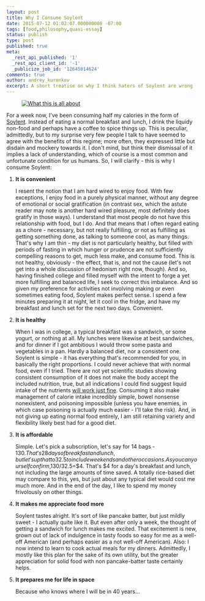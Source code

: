 ```yaml
---
layout: post
title: Why I Consume Soylent
date: 2015-07-12 01:02:07.000000000 -07:00
tags: [food,philosophy,quasi-essay]
status: publish
type: post
published: true
meta:
  _rest_api_published: '1'
  _rest_api_client_id: '-1'
  _publicize_job_id: '12645014624'
comments: true
author: andrey_kurenkov
excerpt: A short treatise on why I think haters of Soylent are wrong
---
```

<figure>
    <a href="https://lifeofandrey.files.wordpress.com/2015/07/soylentpour1.jpg"><img src="{{ site.url }}/images/soylentpour1.jpg" alt="What this is all about" caption="What this is all about" class="postimage"/></a>
</figure>


For a week now, I've been consuming half my calories in the form of [Soylent](https://en.wikipedia.org/wiki/Soylent_(drink)). Instead of eating a normal breakfast and lunch, I drink the liquidy non-food and perhaps have a coffee to spice things up. This is peculiar, admittedly, but to my surprise very few people I talk to have seemed to agree with the benefits of this regime; more often, they expressed little but disdain and mockery towards it. I don't mind, but think their dismissal of it implies a lack of understanding, which of course is a most common and unfortunate condition for us humans. So, I will clarify - this is why I consume Soylent:

1.  **It is convenient**

    I resent the notion that I am hard wired to enjoy food. With few exceptions, I enjoy food in a purely physical manner, without any degree of emotional or social gratification (in contrast sex, which the astute reader may note is another hard wired pleasure, most definitely does gratify in those ways). I understand that most people do not have this relationship with food, but I do. And that means that I often regard eating as a chore - necessary, but not really fulfilling, or not as fulfilling as getting something done, as talking to someone cool, as many things. That's why I am thin - my diet is not particularly healthy, but filled with periods of fasting in which hunger or prudence are not sufficiently compelling reasons to get, much less make, and consume food.
This is not healthy, obviously - the effect, that is, and not the cause (let's not get into a whole discussion of hedonism right now, though). And so, having finished college and filled myself with the intent to forge a yet more fulfilling and balanced life, I seek to correct this imbalance. And so given my preference for activities not involving making or even sometimes eating food, Soylent makes perfect sense. I spend a few minutes preparing it at night, let it cool in the fridge, and have my breakfast and lunch set for the next two days. Convenient.

2.  **It is healthy**

    When I was in college, a typical breakfast was a sandwich, or some yogurt, or nothing at all. My lunches were likewise at best sandwiches, and for dinner if I got ambitious I would throw some pasta and vegetables in a pan. Hardly a balanced diet, nor a consistent one. Soylent is simple - it has everything that's recommended for you, in basically the right proportions. I could never achieve that with normal food, even if I tried. There are not yet scientific studies showing consistent consumption of it does not make the body accept the included nutrition, true, but all indications I could find suggest liquid intake of the nutrients <a href="http://www.washingtonpost.com/lifestyle/wellness/pros-and-cons-of-soylent/2014/09/16/09411d3c-386b-11e4-8601-97ba88884ffd_story.html" target="_blank">will work just fine</a>. Consuming it also make management of calorie intake incredibly simple, bowel nonsense nonexistent, and poisoning impossible (unless you have enemies, in which case poisoning is actually much easier - I'll take the risk). And, in not giving up eating normal food entirely, I am still retaining variety and flexibility likely best had for a good diet.

3.  **It is affordable**

    Simple. Let's pick a subscription, let's say for 14 bags - $130. That's 28 days of breakfast and lunch, but let's up that to 32.5 to include weekends and other occasions. As you can yourself confirm, $130/32.5=$4. That's $4 for a day's breakfast and lunch, not including the large amounts of time saved. A totally rice-based diet may compare to this, yes, but just about any typical diet would cost me much more. And in the end of the day, I like to spend my money frivolously on other things.

4.  **It makes me appreciate food more**

    Soylent tastes alright. It's sort of like pancake batter, but just mildly sweet - I actually quite like it. But even after only a week, the thought of getting a sandwich for lunch makes me excited. That excitement is new, grown out of lack of indulgence in tasty foods so easy for me as a well-off American (and perhaps easier as a not well-off American).
Also: I now intend to learn to cook actual meals for my dinners. Admittedly, I mostly like this plan for the sake of its own utility, but the greater appreciation for solid food with non pancake-batter taste certainly helps.

5.  **It prepares me for life in space**

    Because who knows where I will be in 40 years...
